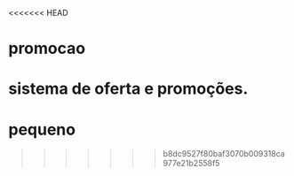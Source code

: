<<<<<<< HEAD
# promocao
sistema de oferta e promoções.
=======
# pequeno
>>>>>>> b8dc9527f80baf3070b009318ca977e21b2558f5
